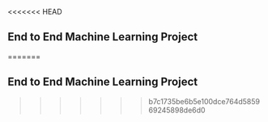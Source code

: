 <<<<<<< HEAD
## End to End Machine Learning Project
=======
## End to End Machine Learning Project
>>>>>>> b7c1735be6b5e100dce764d585969245898de6d0
